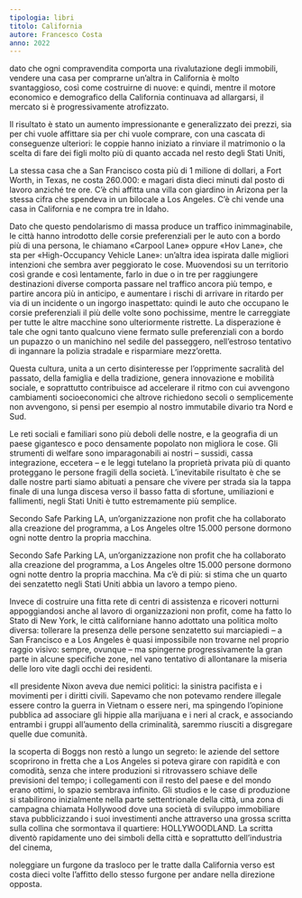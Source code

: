 ```yaml
---
tipologia: libri
titolo: California
autore: Francesco Costa
anno: 2022
---
```


dato che ogni compravendita comporta una rivalutazione degli immobili, vendere una casa per comprarne un’altra in California è molto svantaggioso, così come costruirne di nuove: e quindi, mentre il motore economico e demografico della California continuava ad allargarsi, il mercato si è progressivamente atrofizzato.

Il risultato è stato un aumento impressionante e generalizzato dei prezzi, sia per chi vuole affittare sia per chi vuole comprare, con una cascata di conseguenze ulteriori: le coppie hanno iniziato a rinviare il matrimonio o la scelta di fare dei figli molto più di quanto accada nel resto degli Stati Uniti,

La stessa casa che a San Francisco costa più di 1 milione di dollari, a Fort Worth, in Texas, ne costa 260.000: e magari dista dieci minuti dal posto di lavoro anziché tre ore. C’è chi affitta una villa con giardino in Arizona per la stessa cifra che spendeva in un bilocale a Los Angeles. C’è chi vende una casa in California e ne compra tre in Idaho.

Dato che questo pendolarismo di massa produce un traffico inimmaginabile, le città hanno introdotto delle corsie preferenziali per le auto con a bordo più di una persona, le chiamano «Carpool Lane» oppure «Hov Lane», che sta per «High-Occupancy Vehicle Lane»: un’altra idea ispirata dalle migliori intenzioni che sembra aver peggiorato le cose. Muovendosi su un territorio così grande e così lentamente, farlo in due o in tre per raggiungere destinazioni diverse comporta passare nel traffico ancora più tempo, e partire ancora più in anticipo, e aumentare i rischi di arrivare in ritardo per via di un incidente o un ingorgo inaspettato: quindi le auto che occupano le corsie preferenziali il più delle volte sono pochissime, mentre le carreggiate per tutte le altre macchine sono ulteriormente ristrette. La disperazione è tale che ogni tanto qualcuno viene fermato sulle preferenziali con a bordo un pupazzo o un manichino nel sedile del passeggero, nell’estroso tentativo di ingannare la polizia stradale e risparmiare mezz’oretta.

Questa cultura, unita a un certo disinteresse per l’opprimente sacralità del passato, della famiglia e della tradizione, genera innovazione e mobilità sociale, e soprattutto contribuisce ad accelerare il ritmo con cui avvengono cambiamenti socioeconomici che altrove richiedono secoli o semplicemente non avvengono, si pensi per esempio al nostro immutabile divario tra Nord e Sud.

Le reti sociali e familiari sono più deboli delle nostre, e la geografia di un paese gigantesco e poco densamente popolato non migliora le cose. Gli strumenti di welfare sono imparagonabili ai nostri – sussidi, cassa integrazione, eccetera – e le leggi tutelano la proprietà privata più di quanto proteggano le persone fragili della società. L’inevitabile risultato è che se dalle nostre parti siamo abituati a pensare che vivere per strada sia la tappa finale di una lunga discesa verso il basso fatta di sfortune, umiliazioni e fallimenti, negli Stati Uniti è tutto estremamente più semplice.

Secondo Safe Parking LA, un’organizzazione non profit che ha collaborato alla creazione del programma, a Los Angeles oltre 15.000 persone dormono ogni notte dentro la propria macchina.

Secondo Safe Parking LA, un’organizzazione non profit che ha collaborato alla creazione del programma, a Los Angeles oltre 15.000 persone dormono ogni notte dentro la propria macchina. Ma c’è di più: si stima che un quarto dei senzatetto negli Stati Uniti abbia un lavoro a tempo pieno.

Invece di costruire una fitta rete di centri di assistenza e ricoveri notturni appoggiandosi anche al lavoro di organizzazioni non profit, come ha fatto lo Stato di New York, le città californiane hanno adottato una politica molto diversa: tollerare la presenza delle persone senzatetto sui marciapiedi – a San Francisco e a Los Angeles è quasi impossibile non trovarne nel proprio raggio visivo: sempre, ovunque – ma spingerne progressivamente la gran parte in alcune specifiche zone, nel vano tentativo di allontanare la miseria delle loro vite dagli occhi dei residenti.

«Il presidente Nixon aveva due nemici politici: la sinistra pacifista e i movimenti per i diritti civili. Sapevamo che non potevamo rendere illegale essere contro la guerra in Vietnam o essere neri, ma spingendo l’opinione pubblica ad associare gli hippie alla marijuana e i neri al crack, e associando entrambi i gruppi all’aumento della criminalità, saremmo riusciti a disgregare quelle due comunità.

la scoperta di Boggs non restò a lungo un segreto: le aziende del settore scoprirono in fretta che a Los Angeles si poteva girare con rapidità e con comodità, senza che intere produzioni si ritrovassero schiave delle previsioni del tempo; i collegamenti con il resto del paese e del mondo erano ottimi, lo spazio sembrava infinito. Gli studios e le case di produzione si stabilirono inizialmente nella parte settentrionale della città, una zona di campagna chiamata Hollywood dove una società di sviluppo immobiliare stava pubblicizzando i suoi investimenti anche attraverso una grossa scritta sulla collina che sormontava il quartiere: HOLLYWOODLAND. La scritta diventò rapidamente uno dei simboli della città e soprattutto dell’industria del cinema,

noleggiare un furgone da trasloco per le tratte dalla California verso est costa dieci volte l’affitto dello stesso furgone per andare nella direzione opposta.
